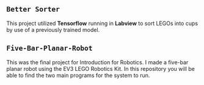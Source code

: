 ## ```Better Sorter```
This project utilized **Tensorflow** running in **Labview** to sort LEGOs into cups by use of a previously trained model.

## ```Five-Bar-Planar-Robot```
This was the final project for Introduction for Robotics. I made a five-bar planar robot using the EV3 LEGO Robotics Kit. In this repository you will be able to find the two main programs for the system to run.
